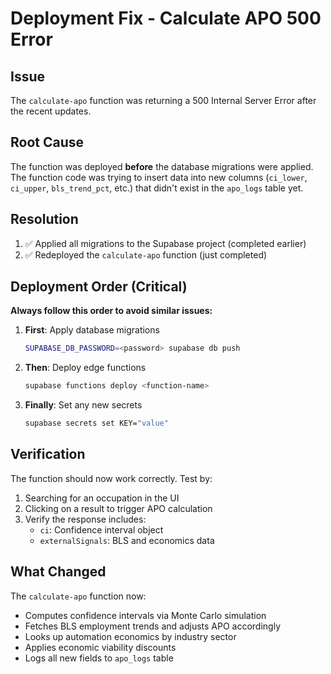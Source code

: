 # Deployment Fix - Calculate APO 500 Error

## Issue
The `calculate-apo` function was returning a 500 Internal Server Error after the recent updates.

## Root Cause
The function was deployed **before** the database migrations were applied. The function code was trying to insert data into new columns (`ci_lower`, `ci_upper`, `bls_trend_pct`, etc.) that didn't exist in the `apo_logs` table yet.

## Resolution
1. ✅ Applied all migrations to the Supabase project (completed earlier)
2. ✅ Redeployed the `calculate-apo` function (just completed)

## Deployment Order (Critical)
**Always follow this order to avoid similar issues:**

1. **First**: Apply database migrations
   ```bash
   SUPABASE_DB_PASSWORD=<password> supabase db push
   ```

2. **Then**: Deploy edge functions
   ```bash
   supabase functions deploy <function-name>
   ```

3. **Finally**: Set any new secrets
   ```bash
   supabase secrets set KEY="value"
   ```

## Verification
The function should now work correctly. Test by:
1. Searching for an occupation in the UI
2. Clicking on a result to trigger APO calculation
3. Verify the response includes:
   - `ci`: Confidence interval object
   - `externalSignals`: BLS and economics data

## What Changed
The `calculate-apo` function now:
- Computes confidence intervals via Monte Carlo simulation
- Fetches BLS employment trends and adjusts APO accordingly
- Looks up automation economics by industry sector
- Applies economic viability discounts
- Logs all new fields to `apo_logs` table
